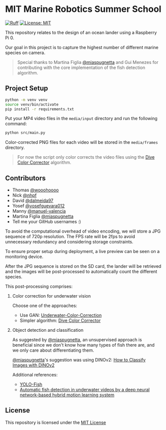 # MIT Marine Robotics Summer School

[![Ruff](https://img.shields.io/endpoint?url=https://raw.githubusercontent.com/astral-sh/ruff/main/assets/badge/v2.json)](https://github.com/astral-sh/ruff)
[![License: MIT](https://img.shields.io/badge/License-MIT-yellow.svg)](https://opensource.org/licenses/MIT)

This repository relates to the design of an ocean lander using a Raspberry Pi 0.

Our goal in this project is to capture the highest number of different marine species on camera.

> Special thanks to Martina Figlia [@miaspugnetta](https://github.com/MiaSpugnetta) and Gui Menezes for contributing with the core implementation of the fish detection algorithm.

## Project Setup

```bash
python -m venv venv
source venv/bin/activate
pip install -r requirements.txt
```

Put your MP4 video files in the `media/input` directory and run the following command:

```bash
python src/main.py
```

Color-corrected PNG files for each video will be stored in the `media/frames` directory.

> For now the script only color corrects the video files using the [Dive Color Corrector](https://github.com/bornfree/dive-color-corrector/tree/main) algorithm.

## Contributors

- Thomas [@wooohoooo](https://github.com/wooohoooo)
- Nick [@nhpf](https://github.com/nhpf)
- David [@dalmeida97](https://github.com/dalmeida97)
- Yosef [@yosefguevara012](https://github.com/yosefguevara012)
- Manny [@manuel-valencia](https://github.com/manuel-valencia)
- Martina Figlia [@miaspugnetta](https://github.com/MiaSpugnetta)
- Tell me your GitHub usernames :)

To avoid the computational overhead of video encoding, we will store a JPG sequence of 720p resolution. The FPS rate will be 2fps to avoid unnecessary redundancy and considering storage constraints.

To ensure proper setup during deployment, a live preview can be seen on a monitoring device.

After the JPG sequence is stored on the SD card, the lander will be retrieved and the images will be post-processed to automatically count the different species.

This post-processing comprises:

1. Color correction for underwater vision

   Choose one of the approaches:

   - Use GAN: [Underwater-Color-Correction](https://github.com/cameronfabbri/Underwater-Color-Correction)
   - Simpler algorithm: [Dive Color Corrector](https://github.com/bornfree/dive-color-corrector/tree/main)

2. Object detection and classification

   As suggested by [@miaspugnetta](https://github.com/MiaSpugnetta), an unsupervised approach is beneficial since we don't know how many types of fish there are, and we only care about differentiating them.

   [@miaspugnetta](https://github.com/MiaSpugnetta)'s suggestion was using DINOv2: [How to Classify Images with DINOv2](https://blog.roboflow.com/how-to-classify-images-with-dinov2/)

   Additional references:

   - [YOLO-Fish](https://www.sciencedirect.com/science/article/abs/pii/S1574954122002977)
   - [Automatic fish detection in underwater videos by a deep neural network-based hybrid motion learning system](https://academic.oup.com/icesjms/article/77/4/1295/5366225)

## License

This repository is licensed under the [MIT License](https://github.com/nhpf/mit-marine-robotics/blob/master/LICENSE)

